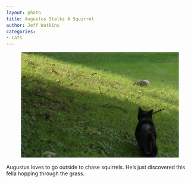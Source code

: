 ```yaml
---
layout: photo
title: Augustus Stalks A Squirrel
author: Jeff Watkins
categories:
- Cats
---
```


<figure><img class="photo" src="/photos/augustus-1.jpg"></figure>

Augustus loves to go outside to chase squirrels. He’s just discovered this
fella hopping through the grass.

